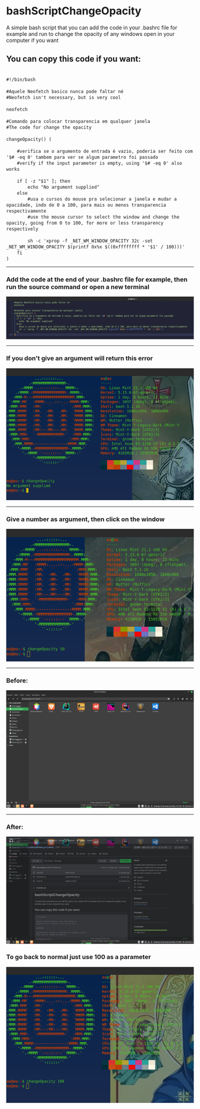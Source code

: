 # bashScriptChangeOpacity
A simple bash script that you can add the code in your .bashrc file for example and run to change the opacity of any windows open in your computer if you want

## You can copy this code if you want:

```shell

#!/bin/bash

#Aquele Neofetch basico nunca pode faltar né
#Neofetch isn't necessary, but is very cool

neofetch

#Comando para colocar transparencia em qualquer janela
#The code for change the opacity

changeOpacity() (

	#verifica se o argumento de entrada é vazio, poderia ser feito com '$# -eq 0' tambem para ver se algum parametro foi passado
	#verify if the input parameter is empty, using '$# -eq 0' also works

	if [ -z "$1" ]; then
		echo "No argument supplied"
	else
		#usa o cursos do mouse pra selecionar a janela e mudar a opacidade, indo de 0 a 100, para mais ou menos transparencia respectivamente
		#use the mouse cursor to select the window and change the opacity, going from 0 to 100, for more or less transparency respectively

		sh -c 'xprop -f _NET_WM_WINDOW_OPACITY 32c -set _NET_WM_WINDOW_OPACITY $(printf 0x%x $((0xffffffff * '$1' / 100)))'
	fi
)

```

-----


### Add the code at the end of your .bashrc file for example, then run the source command or open a new terminal

![Bashrc file with the code](https://github.com/luca-moraes/bashScriptChangeOpacity/blob/main/imgs/1.png)

-----


### If you don't give an argument will return this error

![Bashrc file with the code](https://github.com/luca-moraes/bashScriptChangeOpacity/blob/main/imgs/2.png)

-----


### Give a number as argument, then click on the window

![Bashrc file with the code](https://github.com/luca-moraes/bashScriptChangeOpacity/blob/main/imgs/3.png)

-----


### Before:

![Bashrc file with the code](https://github.com/luca-moraes/bashScriptChangeOpacity/blob/main/imgs/4.png)

-----


### After:

![Bashrc file with the code](https://github.com/luca-moraes/bashScriptChangeOpacity/blob/main/imgs/5.png)

### To go back to normal just use 100 as a parameter

![Bashrc file with the code](https://github.com/luca-moraes/bashScriptChangeOpacity/blob/main/imgs/6.png)
